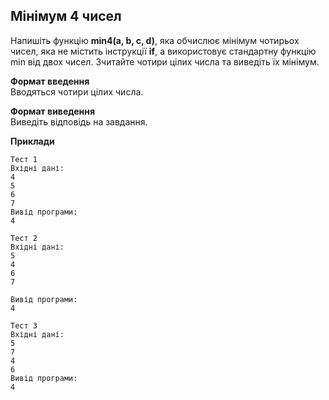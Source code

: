 ## Мінімум 4 чисел
Напишіть функцію **min4(a, b, c, d)**, яка обчислює мінімум чотирьох чисел, яка не містить 
інструкції **if**, а використовує стандартну функцію min від двох чисел. Зчитайте чотири цілих числа 
та виведіть їх мінімум.

**Формат введення**  
Вводяться чотири цілих числа.

**Формат виведення**  
Виведіть відповідь на завдання.

**Приклади**  

```
Тест 1
Вхідні дані:
4
5
6
7
Вивід програми:
4

Тест 2
Вхідні дані:
5
4
6
7

Вивід програми:
4

Тест 3
Вхідні дані:
5
7
4
6
Вивід програми:
4
```